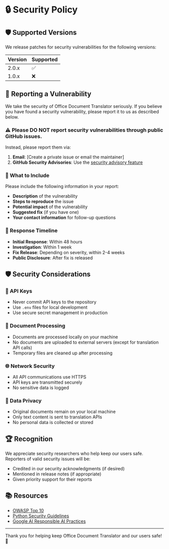 # 🔒 Security Policy

## 🛡️ Supported Versions

We release patches for security vulnerabilities for the following versions:

| Version | Supported          |
| ------- | ------------------ |
| 2.0.x   | ✅ |
| 1.0.x   | ❌ |

## 🚨 Reporting a Vulnerability

We take the security of Office Document Translator seriously. If you believe you have found a security vulnerability, please report it to us as described below.

### ⚠️ Please DO NOT report security vulnerabilities through public GitHub issues.

Instead, please report them via:

1. **Email**: [Create a private issue or email the maintainer]
2. **GitHub Security Advisories**: Use the [security advisory feature](https://github.com/rclifen122/Office-Document-Translator/security/advisories/new)

### 📝 What to Include

Please include the following information in your report:

- **Description** of the vulnerability
- **Steps to reproduce** the issue
- **Potential impact** of the vulnerability
- **Suggested fix** (if you have one)
- **Your contact information** for follow-up questions

### 🔄 Response Timeline

- **Initial Response**: Within 48 hours
- **Investigation**: Within 1 week
- **Fix Release**: Depending on severity, within 2-4 weeks
- **Public Disclosure**: After fix is released

## 🛡️ Security Considerations

### 🔑 API Keys
- Never commit API keys to the repository
- Use `.env` files for local development
- Use secure secret management in production

### 📄 Document Processing
- Documents are processed locally on your machine
- No documents are uploaded to external servers (except for translation API calls)
- Temporary files are cleaned up after processing

### 🌐 Network Security
- All API communications use HTTPS
- API keys are transmitted securely
- No sensitive data is logged

### 🔐 Data Privacy
- Original documents remain on your local machine
- Only text content is sent to translation APIs
- No personal data is collected or stored

## 🏆 Recognition

We appreciate security researchers who help keep our users safe. Reporters of valid security issues will be:

- Credited in our security acknowledgments (if desired)
- Mentioned in release notes (if appropriate)
- Given priority support for their reports

## 📚 Resources

- [OWASP Top 10](https://owasp.org/www-project-top-ten/)
- [Python Security Guidelines](https://python.org/dev/security/)
- [Google AI Responsible AI Practices](https://ai.google/responsibilities/responsible-ai-practices/)

---

Thank you for helping keep Office Document Translator and our users safe! 🙏 